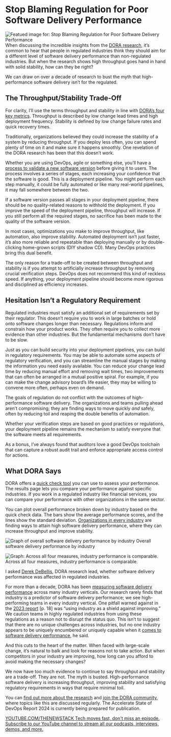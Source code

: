 # Stop Blaming Regulation for Poor Software Delivery Performance
![Featued image for: Stop Blaming Regulation for Poor Software Delivery Performance](https://cdn.thenewstack.io/media/2024/09/1eed2d03-banking-1024x576.jpg)
When discussing the incredible insights from the [DORA research](https://dora.dev/research/), it’s common to hear that people in regulated industries think they should aim for a different level of software delivery performance than non-regulated industries. But when the research shows high throughput goes hand in hand with solid stability, how can they be right?

We can draw on over a decade of research to bust the myth that high-performance software delivery isn’t for the regulated.

## The Throughput/Stability Trade-Off
For clarity, I’ll use the terms throughput and stability in line with [DORA’s four key metrics](https://thenewstack.io/google-says-you-might-be-doing-dora-metrics-wrong/). Throughput is described by low change lead times and high deployment frequency. Stability is defined by low change failure rates and quick recovery times.

Traditionally, organizations believed they could increase the stability of a system by reducing throughput. If you deploy less often, you can spend plenty of time on it and make sure it happens smoothly. One revelation of the DORA research has been that this doesn’t work.

Whether you are using DevOps, agile or something else, you’ll have a [process to validate a new software version](https://thenewstack.io/how-to-do-dora-metrics-right/) before giving it to users. The process involves a series of stages, each increasing your confidence that the software is good. This is a deployment pipeline. You might perform each step manually, it could be fully automated or like many real-world pipelines, it may fall somewhere between the two.

If a software version passes all stages in your deployment pipeline, there should be no quality-related reasons to withhold the deployment. If you improve the speed of the deployment pipeline, throughput will increase. If you still perform all the required stages, no sacrifice has been made to the quality of the software version.

In most cases, optimizations you make to improve throughput, like automation, also improve stability. Automated deployment isn’t just faster, it’s also more reliable and repeatable than deploying manually or by double-clicking home-grown scripts (DIY shadow CD). Many DevOps practices bring this dual benefit.

The only reason for a trade-off to be created between throughput and stability is if you attempt to artificially increase throughput by removing crucial verification steps. DevOps does not recommend this kind of reckless speed. If anything, your deployment pipeline should become more rigorous and disciplined as efficiency increases.

## Hesitation Isn’t a Regulatory Requirement
Regulated industries must satisfy an additional set of requirements set by their regulator. This doesn’t require you to work in large batches or hold onto software changes longer than necessary. Regulations inform and constrain how your product works. They often require you to collect more evidence than other industries. But the fundamental mechanisms don’t have to be slow.

Just as you can build security into your deployment pipelines, you can build in regulatory requirements. You may be able to automate some aspects of regulatory verification, and you can streamline the manual stages by making the information you need easily available. You can reduce your change lead time by reducing manual effort and removing wait times, two improvements that can often be arranged in a mutual positive spiral. For example, if you can make the change advisory board’s life easier, they may be willing to convene more often, perhaps even on demand.

The goals of regulation do not conflict with the outcomes of high-performance software delivery. The organizations and teams pulling ahead aren’t compromising; they are finding ways to move quickly *and* safely, often by reducing toil and reaping the double benefits of automation.

Whether your verification steps are based on good practices or regulations, your deployment pipeline remains the mechanism to satisfy everyone that the software meets all requirements.

As a bonus, I’ve always found that auditors love a good DevOps toolchain that can capture a robust audit trail and enforce appropriate access control for actions.

## What DORA Says
DORA offers a [quick check tool](https://dora.dev/quickcheck/) you can use to assess your performance. The results page lets you compare your performance against specific industries. If you work in a regulated industry like financial services, you can compare your performance with other organizations in the same sector.

You can plot overall performance broken down by industry based on the quick check data. The bars show the average performance scores, and the lines show the standard deviation. [Organizations in every industry](https://thenewstack.io/5-tips-every-organization-must-consider-when-going-cloud-native/) are finding ways to attain high software delivery performance, where they can increase throughput and improve stability.

![Graph of overall software delivery performance by industry](https://cdn.thenewstack.io/media/2024/09/4abf2a16-image1-1024x615.png)
Overall software delivery performance by industry


![Graph: Across all four measures, industry performance is comparable.](https://cdn.thenewstack.io/media/2024/09/71f12a1d-image2-1024x615.png)
Across all four measures, industry performance is comparable.

I asked [Derek DeBellis](https://www.linkedin.com/in/derekdebellis/), DORA research lead, whether software delivery performance was affected in regulated industries.

For more than a decade, DORA has been [measuring software delivery performance](https://thenewstack.io/4-ways-to-measure-your-software-delivery-performance/) across many industry verticals. Our research rarely finds that industry is a predictor of software delivery performance; we see high-performing teams in every industry vertical. One pitfall warned against in the [2023 report](https://dora.dev/research/2023/dora-report/) [p. 18] was “using industry as a shield against improving.” We caution teams in highly regulated industries from using these regulations as a reason not to disrupt the status quo. This isn’t to suggest that there are no unique challenges across industries, but no one industry appears to be uniquely encumbered or uniquely capable when it [comes to software delivery performance](https://thenewstack.io/where-is-the-complexity-of-modern-software-coming-from/), he said.

And this cuts to the heart of the matter. When faced with large-scale change, it’s natural to balk and look for reasons not to take action. But when competitors in your industry are improving, how long can you afford to avoid making the necessary changes?

We now have too much evidence to continue to say throughput and stability are a trade-off. They are not. The myth is busted. High-performance software delivery is increasing throughput, improving stability and satisfying regulatory requirements in ways that require minimal toil.

You can [find out more about the research](https://dora.dev/) and [join the DORA community](https://dora.community/), where topics like this are discussed regularly. The Accelerate State of DevOps Report 2024 is currently being prepared for publication.

[
YOUTUBE.COM/THENEWSTACK
Tech moves fast, don't miss an episode. Subscribe to our YouTube
channel to stream all our podcasts, interviews, demos, and more.
](https://youtube.com/thenewstack?sub_confirmation=1)